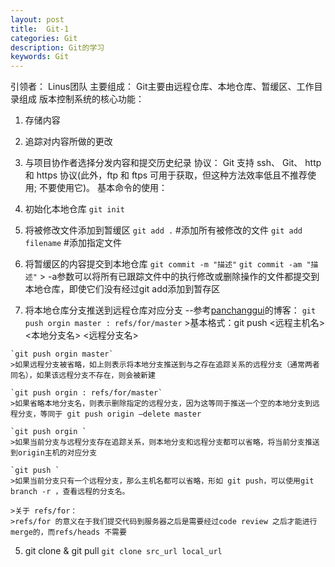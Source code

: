 ```yaml
---
layout: post
title:  Git-1
categories: Git
description: Git的学习
keywords: Git
---
```


引领者：
  Linus团队
主要组成：
  Git主要由远程仓库、本地仓库、暂缓区、工作目录组成
版本控制系统的核心功能：
  1. 存储内容
  2. 追踪对内容所做的更改
  3. 与项目协作者选择分发内容和提交历史纪录
协议：
  Git 支持 ssh、 Git、 http 和 https 协议(此外，ftp 和 ftps 可用于获取，但这种方法效率低且不推荐使用; 不要使用它)。
基本命令的使用：
  1. 初始化本地仓库
    `git init`
  2. 将被修改文件添加到暂缓区
    `git add .` #添加所有被修改的文件
    `git add filename` #添加指定文件
  3. 将暂缓区的内容提交到本地仓库
    `git commit -m "描述"`
    `git commit -am "描述"`
    > -a参数可以将所有已跟踪文件中的执行修改或删除操作的文件都提交到本地仓库，即使它们没有经过git add添加到暂存区

  4. 将本地仓库分支推送到远程仓库对应分支 --参考[panchanggui](https://www.cnblogs.com/panchanggui/p/9843711.html)的博客：
    `git push orgin master : refs/for/master`
    >基本格式：git push <远程主机名> <本地分支名> <远程分支名>

    `git push orgin master`
    >如果远程分支被省略，如上则表示将本地分支推送到与之存在追踪关系的远程分支（通常两者同名），如果该远程分支不存在，则会被新建

    `git push orgin : refs/for/master`
    >如果省略本地分支名，则表示删除指定的远程分支，因为这等同于推送一个空的本地分支到远程分支，等同于 git push origin –delete master

    `git push orgin `
    >如果当前分支与远程分支存在追踪关系，则本地分支和远程分支都可以省略，将当前分支推送到origin主机的对应分支

    `git push `
    >如果当前分支只有一个远程分支，那么主机名都可以省略，形如 git push，可以使用git branch -r ，查看远程的分支名。

    >关于 refs/for：
    >refs/for 的意义在于我们提交代码到服务器之后是需要经过code review 之后才能进行merge的，而refs/heads 不需要

  5. git clone & git pull
    `git clone src_url local_url`
